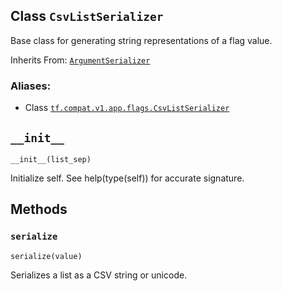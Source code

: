## Class `CsvListSerializer`

Base class for generating string representations of a flag value.

Inherits From:
[`ArgumentSerializer`](https://tensorflow.google.cn/api_docs/python/tf/compat/v1/flags/ArgumentSerializer)

### Aliases:

  * Class [`tf.compat.v1.app.flags.CsvListSerializer`](/api_docs/python/tf/compat/v1/flags/CsvListSerializer)

## `__init__`

    
    
    __init__(list_sep)
    

Initialize self. See help(type(self)) for accurate signature.

## Methods

### `serialize`

    
    
    serialize(value)
    

Serializes a list as a CSV string or unicode.

